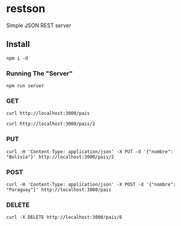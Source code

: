 # restson
Simple JSON REST server

## Install

```
npm i -d
```

### Running The "Server"

```
npm run server
```

### GET

```
curl http://localhost:3000/pais
```

```
curl http://localhost:3000/pais/2
```

### PUT

```
curl -H 'Content-Type: application/json' -X PUT -d '{"nombre": "Bolivia"}' http://localhost:3000/pais/2
```

### POST

```
curl -H 'Content-Type: application/json' -X POST -d '{"nombre": "Paraguay"}' http://localhost:3000/pais
```

### DELETE

```
curl -X DELETE http://localhost:3000/pais/6
```

